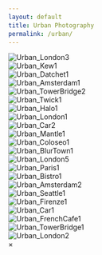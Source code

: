 ```yaml
---
layout: default
title: Urban Photography
permalink: /urban/
---
```


<div class="urban-gallery">
  <div class="urban-category">
    <img src="/assets/images/Urban_London3.JPEG" 
         alt="Urban_London3" 
         srcset="/assets/images/Urban_London3.JPEG 300w, /assets/images/Urban_London3.JPEG 600w, /assets/images/Urban_London3.JPEG 1200w"
         sizes="(max-width: 600px) 100vw, (max-width: 900px) 50vw, 33vw">
  </div>
  <div class="urban-category">
    <img src="/assets/images/Urban_Kew1.JPEG" 
         alt="Urban_Kew1" 
         srcset="/assets/images/Urban_Kew1.JPEG 300w, /assets/images/Urban_Kew1.JPEG 600w, /assets/images/Urban_Kew1.JPEG 1200w"
         sizes="(max-width: 600px) 100vw, (max-width: 900px) 50vw, 33vw">
  </div>
  <div class="urban-category">
    <img src="/assets/images/Urban_Datchet1.JPEG" 
         alt="Urban_Datchet1" 
         srcset="/assets/images/Urban_Datchet1.JPEG 300w, /assets/images/Urban_Datchet1.JPEG 600w, /assets/images/Urban_Datchet1.JPEG 1200w"
         sizes="(max-width: 600px) 100vw, (max-width: 900px) 50vw, 33vw">
  </div>
  <div class="urban-category">
    <img src="/assets/images/Urban_Amsterdam1.JPEG" 
         alt="Urban_Amsterdam1" 
         srcset="/assets/images/Urban_Amsterdam1.JPEG 300w, /assets/images/Urban_Amsterdam1.JPEG 600w, /assets/images/Urban_Amsterdam1.JPEG 1200w"
         sizes="(max-width: 600px) 100vw, (max-width: 900px) 50vw, 33vw">
  </div>
  <div class="urban-category">
    <img src="/assets/images/Urban_TowerBridge2.JPEG" 
         alt="Urban_TowerBridge2" 
         srcset="/assets/images/Urban_TowerBridge2.JPEG 300w, /assets/images/Urban_TowerBridge2.JPEG 600w, /assets/images/Urban_TowerBridge2.JPEG 1200w"
         sizes="(max-width: 600px) 100vw, (max-width: 900px) 50vw, 33vw">
  </div>
  <div class="urban-category">
    <img src="/assets/images/Urban_Twick1.JPEG" 
         alt="Urban_Twick1" 
         srcset="/assets/images/Urban_Twick1.JPEG 300w, /assets/images/Urban_Twick1.JPEG 600w, /assets/images/Urban_Twick1.JPEG 1200w"
         sizes="(max-width: 600px) 100vw, (max-width: 900px) 50vw, 33vw">
  </div>
  <div class="urban-category">
    <img src="/assets/images/Urban_Halo1.JPEG" 
         alt="Urban_Halo1" 
         srcset="/assets/images/Urban_Halo1.JPEG 300w, /assets/images/Urban_Halo1.JPEG 600w, /assets/images/Urban_Halo1.JPEG 1200w"
         sizes="(max-width: 600px) 100vw, (max-width: 900px) 50vw, 33vw">
  </div>
  <div class="urban-category">
    <img src="/assets/images/Urban_London1.JPEG" 
         alt="Urban_London1" 
         srcset="/assets/images/Urban_London1.JPEG 300w, /assets/images/Urban_London1.JPEG 600w, /assets/images/Urban_London1.JPEG 1200w"
         sizes="(max-width: 600px) 100vw, (max-width: 900px) 50vw, 33vw">
  </div>
  <div class="urban-category">
    <img src="/assets/images/Urban_Car2.JPEG" 
         alt="Urban_Car2" 
         srcset="/assets/images/Urban_Car2.JPEG 300w, /assets/images/Urban_Car2.JPEG 600w, /assets/images/Urban_Car2.JPEG 1200w"
         sizes="(max-width: 600px) 100vw, (max-width: 900px) 50vw, 33vw">
  </div>
  <div class="urban-category">
    <img src="/assets/images/Urban_Mantle1.JPEG" 
         alt="Urban_Mantle1" 
         srcset="/assets/images/Urban_Mantle1.JPEG 300w, /assets/images/Urban_Mantle1.JPEG 600w, /assets/images/Urban_Mantle1.JPEG 1200w"
         sizes="(max-width: 600px) 100vw, (max-width: 900px) 50vw, 33vw">
  </div>
  <div class="urban-category">
    <img src="/assets/images/Urban_Coloseo1.JPEG" 
         alt="Urban_Coloseo1" 
         srcset="/assets/images/Urban_Coloseo1.JPEG 300w, /assets/images/Urban_Coloseo1.JPEG 600w, /assets/images/Urban_Coloseo1.JPEG 1200w"
         sizes="(max-width: 600px) 100vw, (max-width: 900px) 50vw, 33vw">
  </div>
  <div class="urban-category">
    <img src="/assets/images/Urban_BlurTown1.JPEG" 
         alt="Urban_BlurTown1" 
         srcset="/assets/images/Urban_BlurTown1.JPEG 300w, /assets/images/Urban_BlurTown1.JPEG 600w, /assets/images/Urban_BlurTown1.JPEG 1200w"
         sizes="(max-width: 600px) 100vw, (max-width: 900px) 50vw, 33vw">
  </div>
  <div class="urban-category">
    <img src="/assets/images/Urban_London5.JPEG" 
         alt="Urban_London5" 
         srcset="/assets/images/Urban_London5.JPEG 300w, /assets/images/Urban_London5.JPEG 600w, /assets/images/Urban_London5.JPEG 1200w"
         sizes="(max-width: 600px) 100vw, (max-width: 900px) 50vw, 33vw">
  </div>
  <div class="urban-category">
    <img src="/assets/images/Urban_Paris1.JPEG" 
         alt="Urban_Paris1" 
         srcset="/assets/images/Urban_Paris1.JPEG 300w, /assets/images/Urban_Paris1.JPEG 600w, /assets/images/Urban_Paris1.JPEG 1200w"
         sizes="(max-width: 600px) 100vw, (max-width: 900px) 50vw, 33vw">
  </div>
  <div class="urban-category">
    <img src="/assets/images/Urban_Bistro1.JPEG" 
         alt="Urban_Bistro1" 
         srcset="/assets/images/Urban_Bistro1.JPEG 300w, /assets/images/Urban_Bistro1.JPEG 600w, /assets/images/Urban_Bistro1.JPEG 1200w"
         sizes="(max-width: 600px) 100vw, (max-width: 900px) 50vw, 33vw">
  </div>
  <div class="urban-category">
    <img src="/assets/images/Urban_Amsterdam2.JPEG" 
         alt="Urban_Amsterdam2" 
         srcset="/assets/images/Urban_Amsterdam2.JPEG 300w, /assets/images/Urban_Amsterdam2.JPEG 600w, /assets/images/Urban_Amsterdam2.JPEG 1200w"
         sizes="(max-width: 600px) 100vw, (max-width: 900px) 50vw, 33vw">
  </div>
  <div class="urban-category">
    <img src="/assets/images/Urban_Seattle1.JPEG" 
         alt="Urban_Seattle1" 
         srcset="/assets/images/Urban_Seattle1.JPEG 300w, /assets/images/Urban_Seattle1.JPEG 600w, /assets/images/Urban_Seattle1.JPEG 1200w"
         sizes="(max-width: 600px) 100vw, (max-width: 900px) 50vw, 33vw">
  </div>
  <div class="urban-category">
    <img src="/assets/images/Urban_Firenze1.JPEG" 
         alt="Urban_Firenze1" 
         srcset="/assets/images/Urban_Firenze1.JPEG 300w, /assets/images/Urban_Firenze1.JPEG 600w, /assets/images/Urban_Firenze1.JPEG 1200w"
         sizes="(max-width: 600px) 100vw, (max-width: 900px) 50vw, 33vw">
  </div>
  <div class="urban-category">
    <img src="/assets/images/Urban_Car1.JPG" 
         alt="Urban_Car1" 
         srcset="/assets/images/Urban_Car1.JPG 300w, /assets/images/Urban_Car1.JPG 600w, /assets/images/Urban_Car1.JPG 1200w"
         sizes="(max-width: 600px) 100vw, (max-width: 900px) 50vw, 33vw">
  </div>
  <div class="urban-category">
    <img src="/assets/images/Urban_FrenchCafe1.JPEG" 
         alt="Urban_FrenchCafe1" 
         srcset="/assets/images/Urban_FrenchCafe1.JPEG 300w, /assets/images/Urban_FrenchCafe1.JPEG 600w, /assets/images/Urban_FrenchCafe1.JPEG 1200w"
         sizes="(max-width: 600px) 100vw, (max-width: 900px) 50vw, 33vw">
  </div>
  <div class="urban-category">
    <img src="/assets/images/Urban_TowerBridge1.JPEG" 
         alt="Urban_TowerBridge1" 
         srcset="/assets/images/Urban_TowerBridge1.JPEG 300w, /assets/images/Urban_TowerBridge1.JPEG 600w, /assets/images/Urban_TowerBridge1.JPEG 1200w"
         sizes="(max-width: 600px) 100vw, (max-width: 900px) 50vw, 33vw">
  </div>
  <div class="urban-category">
    <img src="/assets/images/Urban_London2.JPEG" 
         alt="Urban_London2" 
         srcset="/assets/images/Urban_London2.JPEG 300w, /assets/images/Urban_London2.JPEG 600w, /assets/images/Urban_London2.JPEG 1200w"
         sizes="(max-width: 600px) 100vw, (max-width: 900px) 50vw, 33vw">
  </div>
</div>

<!-- Fullscreen Modal -->
<div id="fullscreenModal" class="modal">
  <span class="close" onclick="closeFullscreen()">&times;</span>
  <img id="fullscreenImage" class="modal-content" />
</div>

<!-- Your content for Urban Photography -->
